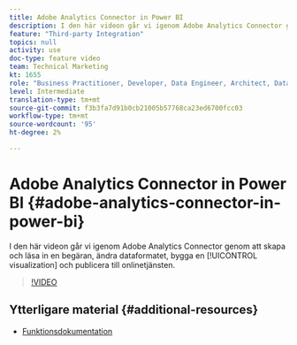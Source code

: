 ```yaml
---
title: Adobe Analytics Connector in Power BI
description: I den här videon går vi igenom Adobe Analytics Connector genom att skapa och läsa in en begäran, ändra dataformatet, skapa en visualisering och publicera till onlinetjänsten.
feature: "Third-party Integration"
topics: null
activity: use
doc-type: feature video
team: Technical Marketing
kt: 1655
role: "Business Practitioner, Developer, Data Engineer, Architect, Data Architect, Administrator, Leader"
level: Intermediate
translation-type: tm+mt
source-git-commit: f3b3fa7d91b0cb21005b57768ca23ed6700fcc03
workflow-type: tm+mt
source-wordcount: '95'
ht-degree: 2%

---
```



# Adobe Analytics Connector in Power BI {#adobe-analytics-connector-in-power-bi}

I den här videon går vi igenom Adobe Analytics Connector genom att skapa och läsa in en begäran, ändra dataformatet, bygga en [!UICONTROL visualization] och publicera till onlinetjänsten.

>[!VIDEO](https://video.tv.adobe.com/v/23130/?quality=12)

## Ytterligare material {#additional-resources}

* [Funktionsdokumentation](https://docs.microsoft.com/en-us/power-bi/desktop-connect-adobe-analytics)
